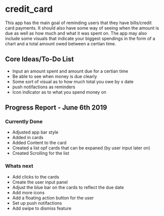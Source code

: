 # credit_card

This app has the main goal of reminding users that they have bills/credit card
payments. It should also have some way of seeing when the amount is due as well
as how much and what it was spent on. The app may also include some visuals that
indicate your biggest spendings in the form of a chart and a total amount owed 
between a certian time. 

<h2>Core Ideas/To-Do List</h2>
<ul>
  <li>Input an amount spent and amount due for a certian time</li>
  <li>Be able to see when money is due clearly</li>
  <li>Some sort of visual as to how much total you owe by x date</li>
  <li>push notifactions as reminders</li>
  <li>Icon indicator as to what you spend money on</li>
</ul>


<h2>Progress Report - June 6th 2019</h2>

<h3>Currently Done</h3>
<ul>
  <li>Adjusted app bar style</li>
  <li>Added in cards</li>
  <li>Added Content to the card</li>
  <li>Created a list opf cards that can be expaned (by user input later on)</li>
  <li>Created Scrolling for the list</li>
</ul>

<h3>Whats next</h3>
<ul>
  <li>Add clicks to the cards</li>
  <li>Create the user input panel</li>
  <li>Adjust the blue bar on the cards to reflect the due date</li>
  <li>Add more icons</li>
  <li>Add a floating action button for the user</li>
  <li>Set up push notifactions</li>
  <li>Add swipe to dismiss feature</li>
</ul>
